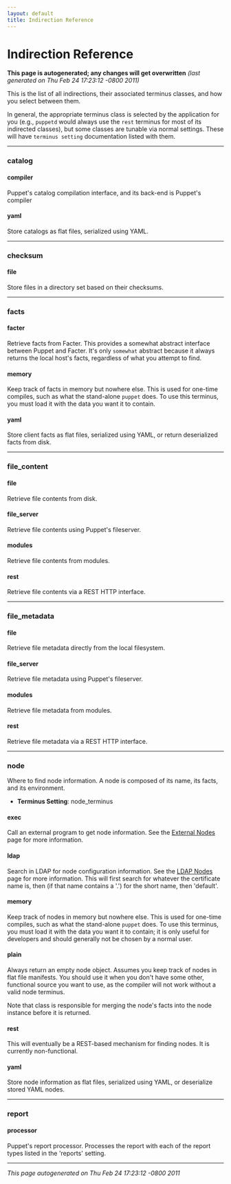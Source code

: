 ```yaml
---
layout: default
title: Indirection Reference
---
```



Indirection Reference
=====


<p><strong>This page is autogenerated; any changes will get overwritten</strong> <em>(last generated on Thu Feb 24 17:23:12 -0800 2011)</em></p>

<p>This is the list of all indirections, their associated terminus classes, and how you select between them.</p>
<p>In general, the appropriate terminus class is selected by the application for you (e.g., <code>puppetd</code> would always use the <code>rest</code>
terminus for most of its indirected classes), but some classes are tunable via normal settings.  These will have <code>terminus setting</code>
documentation listed with them.</p>

----------------

### catalog


#### compiler

<p>Puppet's catalog compilation interface, and its back-end is
Puppet's compiler</p>


#### yaml

<p>Store catalogs as flat files, serialized using YAML.</p>



----------------

### checksum


#### file

<p>Store files in a directory set based on their checksums.</p>



----------------

### facts


#### facter

<p>Retrieve facts from Facter.  This provides a somewhat abstract interface
between Puppet and Facter.  It's only <code>somewhat</code> abstract because it always
returns the local host's facts, regardless of what you attempt to find.</p>


#### memory

<p>Keep track of facts in memory but nowhere else.  This is used for
one-time compiles, such as what the stand-alone <code>puppet</code> does.
To use this terminus, you must load it with the data you want it
to contain.</p>


#### yaml

<p>Store client facts as flat files, serialized using YAML, or
return deserialized facts from disk.</p>



----------------

### file_content


#### file

<p>Retrieve file contents from disk.</p>


#### file_server

<p>Retrieve file contents using Puppet's fileserver.</p>


#### modules

<p>Retrieve file contents from modules.</p>


#### rest

<p>Retrieve file contents via a REST HTTP interface.</p>



----------------

### file_metadata


#### file

<p>Retrieve file metadata directly from the local filesystem.</p>


#### file_server

<p>Retrieve file metadata using Puppet's fileserver.</p>


#### modules

<p>Retrieve file metadata from modules.</p>


#### rest

<p>Retrieve file metadata via a REST HTTP interface.</p>



----------------

### node

<p>Where to find node information.
A node is composed of its name, its facts, and its environment.</p>
<ul>
<li><strong>Terminus Setting</strong>: node_terminus</li>
</ul>

#### exec

<p>Call an external program to get node information.  See
the <a href="http://docs.puppetlabs.com/guides/external_nodes.html">External Nodes</a> page for more information.</p>


#### ldap

<p>Search in LDAP for node configuration information.  See
the <a href="http://projects.puppetlabs.com/projects/puppet/wiki/Ldap_Nodes">LDAP Nodes</a> page for more information.  This will first
search for whatever the certificate name is, then (if that name
contains a '.') for the short name, then 'default'.</p>


#### memory

<p>Keep track of nodes in memory but nowhere else.  This is used for
one-time compiles, such as what the stand-alone <code>puppet</code> does.
To use this terminus, you must load it with the data you want it
to contain; it is only useful for developers and should generally not
be chosen by a normal user.</p>


#### plain

<p>Always return an empty node object. Assumes you keep track of nodes
in flat file manifests.  You should use it when you don't have some other,
functional source you want to use, as the compiler will not work without a
valid node terminus.</p>
<p>Note that class is responsible for merging the node's facts into the
node instance before it is returned.</p>


#### rest

<p>This will eventually be a REST-based mechanism for finding nodes.  It is currently non-functional.</p>


#### yaml

<p>Store node information as flat files, serialized using YAML,
or deserialize stored YAML nodes.</p>



----------------

### report


#### processor

<p>Puppet's report processor.  Processes the report with each of
the report types listed in the 'reports' setting.</p>
<hr />
<p><em>This page autogenerated on Thu Feb 24 17:23:12 -0800 2011</em></p>





